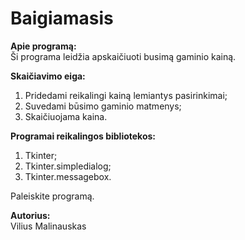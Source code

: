 # Baigiamasis

**Apie programą:**<br>
Ši programa leidžia apskaičiuoti busimą gaminio kainą.

**Skaičiavimo eiga:**<br>
1. Pridedami reikalingi kainą lemiantys pasirinkimai;
2. Suvedami būsimo gaminio matmenys;
3. Skaičiuojama kaina.

**Programai reikalingos bibliotekos:**<br>
1. Tkinter;
2. Tkinter.simpledialog;
3. Tkinter.messagebox.


Paleiskite programą.

**Autorius:**<br>
Vilius Malinauskas
